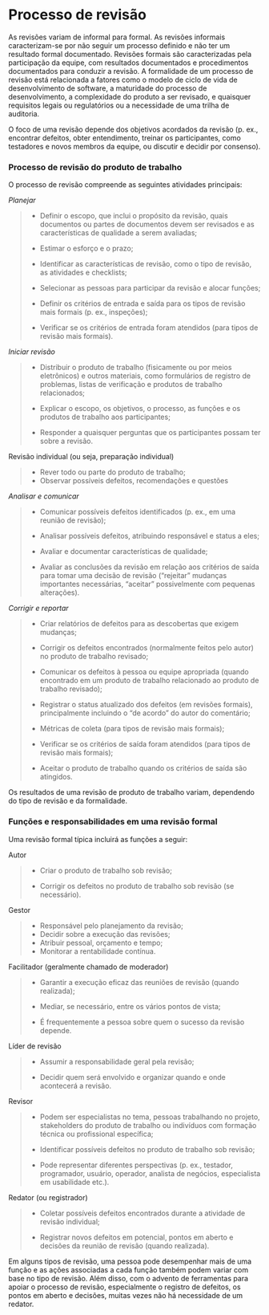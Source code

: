 # Processo de revisão

As revisões variam de informal para formal. As revisões informais caracterizam-se por não seguir um processo definido e não ter um resultado formal documentado. Revisões formais são caracterizadas pela participação da equipe, com resultados documentados e procedimentos documentados para conduzir a revisão. A formalidade de um processo de revisão está relacionada a fatores como o modelo de ciclo de vida de desenvolvimento de software, a maturidade do processo de
desenvolvimento, a complexidade do produto a ser revisado, e quaisquer requisitos legais ou regulatórios ou a necessidade de uma trilha de auditoria.

O foco de uma revisão depende dos objetivos acordados da revisão (p. ex., encontrar defeitos, obter entendimento, treinar os participantes, como testadores e novos membros da equipe, ou discutir e decidir por consenso).

### Processo de revisão do produto de trabalho

O processo de revisão compreende as seguintes atividades principais:


*Planejar*

> * Definir o escopo, que inclui o propósito da revisão, quais documentos ou partes de documentos devem ser revisados e as características de qualidade a serem avaliadas;
>
> * Estimar o esforço e o prazo;
> 
> * Identificar as características de revisão, como o tipo de revisão, as atividades e checklists;
> 
> * Selecionar as pessoas para participar da revisão e alocar funções;
> 
> * Definir os critérios de entrada e saída para os tipos de revisão mais formais (p. ex., inspeções);
> 
> * Verificar se os critérios de entrada foram atendidos (para tipos de revisão mais formais).


*Iniciar revisão*

> * Distribuir o produto de trabalho (fisicamente ou por meios eletrônicos) e outros materiais, como formulários de registro de problemas, listas de verificação e produtos de trabalho relacionados;
> 
> * Explicar o escopo, os objetivos, o processo, as funções e os produtos de trabalho aos participantes;
> * Responder a quaisquer perguntas que os participantes possam ter sobre a revisão.

Revisão individual (ou seja, preparação individual)

> * Rever todo ou parte do produto de trabalho;
> * Observar possíveis defeitos, recomendações e questões


*Analisar e comunicar*

> * Comunicar possíveis defeitos identificados (p. ex., em uma reunião de revisão);
> 
> * Analisar possíveis defeitos, atribuindo responsável e status a eles;
> 
> * Avaliar e documentar características de qualidade;
> 
> * Avaliar as conclusões da revisão em relação aos critérios de saída para tomar uma decisão de revisão (“rejeitar” mudanças importantes necessárias, “aceitar” possivelmente com pequenas alterações).

*Corrigir e reportar*

> * Criar relatórios de defeitos para as descobertas que exigem mudanças;
> 
> * Corrigir os defeitos encontrados (normalmente feitos pelo autor) no produto de trabalho revisado;
> 
> * Comunicar os defeitos à pessoa ou equipe apropriada (quando encontrado em um produto de trabalho relacionado ao produto de trabalho revisado);
> 
> * Registrar o status atualizado dos defeitos (em revisões formais), principalmente incluindo o “de acordo” do autor do comentário;
> 
> * Métricas de coleta (para tipos de revisão mais formais);
> 
> * Verificar se os critérios de saída foram atendidos (para tipos de revisão mais formais);
> 
> * Aceitar o produto de trabalho quando os critérios de saída são atingidos.


Os resultados de uma revisão de produto de trabalho variam, dependendo do tipo de revisão e da formalidade.

### Funções e responsabilidades em uma revisão formal

Uma revisão formal típica incluirá as funções a seguir: 

Autor

> * Criar o produto de trabalho sob revisão;
> 
> * Corrigir os defeitos no produto de trabalho sob revisão (se necessário).

Gestor

> * Responsável pelo planejamento da revisão;
> * Decidir sobre a execução das revisões;
> * Atribuir pessoal, orçamento e tempo;
> * Monitorar a rentabilidade contínua.

Facilitador (geralmente chamado de moderador)

> * Garantir a execução eficaz das reuniões de revisão (quando realizada);
>   
> * Mediar, se necessário, entre os vários pontos de vista;
>   
> * É frequentemente a pessoa sobre quem o sucesso da revisão depende.

Líder de revisão

> * Assumir a responsabilidade geral pela revisão;
>   
> * Decidir quem será envolvido e organizar quando e onde acontecerá a revisão. 

Revisor

> * Podem ser especialistas no tema, pessoas trabalhando no projeto, stakeholders do produto de trabalho ou indivíduos com formação técnica ou profissional específica;
>   
> * Identificar possíveis defeitos no produto de trabalho sob revisão;
>   
> * Pode representar diferentes perspectivas (p. ex., testador, programador, usuário, operador, analista de negócios, especialista em usabilidade etc.).

Redator (ou registrador)

> * Coletar possíveis defeitos encontrados durante a atividade de revisão individual;
>   
> * Registrar novos defeitos em potencial, pontos em aberto e decisões da reunião de revisão (quando realizada).

Em alguns tipos de revisão, uma pessoa pode desempenhar mais de uma função e as ações associadas a cada função também podem variar com base no tipo de revisão. Além disso, com o advento de ferramentas para apoiar o processo de revisão, especialmente o registro de defeitos, os pontos em aberto e decisões, muitas vezes não há necessidade de um redator.



